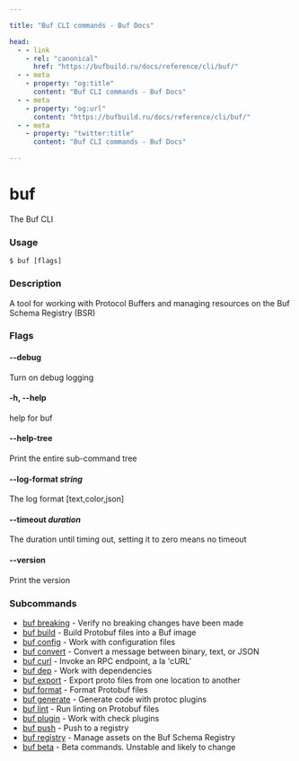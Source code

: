```yaml
---

title: "Buf CLI commands - Buf Docs"

head:
  - - link
    - rel: "canonical"
      href: "https://bufbuild.ru/docs/reference/cli/buf/"
  - - meta
    - property: "og:title"
      content: "Buf CLI commands - Buf Docs"
  - - meta
    - property: "og:url"
      content: "https://bufbuild.ru/docs/reference/cli/buf/"
  - - meta
    - property: "twitter:title"
      content: "Buf CLI commands - Buf Docs"

---
```


# buf

The Buf CLI

### Usage

```console
$ buf [flags]
```

### Description

A tool for working with Protocol Buffers and managing resources on the Buf Schema Registry (BSR)

### Flags

#### \--debug

Turn on debug logging

#### \-h, --help

help for buf

#### \--help-tree

Print the entire sub-command tree

#### \--log-format _string_

The log format \[text,color,json\]

#### \--timeout _duration_

The duration until timing out, setting it to zero means no timeout

#### \--version

Print the version

### Subcommands

- [buf breaking](breaking/) - Verify no breaking changes have been made
- [buf build](build/) - Build Protobuf files into a Buf image
- [buf config](config/) - Work with configuration files
- [buf convert](convert/) - Convert a message between binary, text, or JSON
- [buf curl](curl/) - Invoke an RPC endpoint, a la 'cURL'
- [buf dep](dep/) - Work with dependencies
- [buf export](export/) - Export proto files from one location to another
- [buf format](format/) - Format Protobuf files
- [buf generate](generate/) - Generate code with protoc plugins
- [buf lint](lint/) - Run linting on Protobuf files
- [buf plugin](plugin/) - Work with check plugins
- [buf push](push/) - Push to a registry
- [buf registry](registry/) - Manage assets on the Buf Schema Registry
- [buf beta](beta/) - Beta commands. Unstable and likely to change
